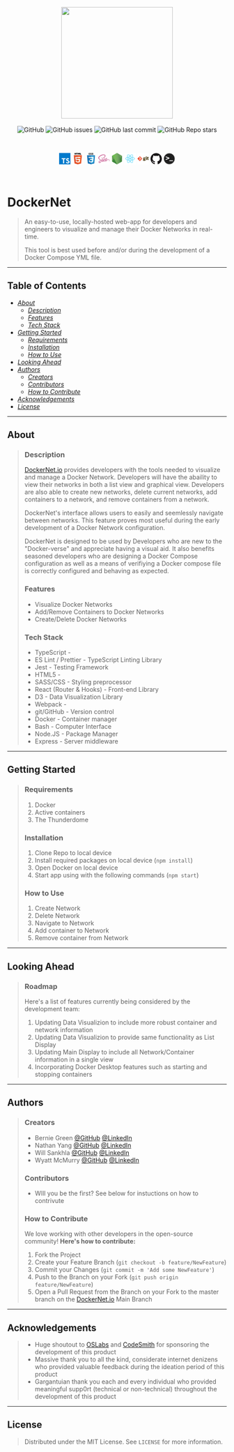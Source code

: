 <p align="center">
  <img width="256" height="256" src="https://pngimg.com/uploads/anchor/anchor_PNG11.png">
</p>

<p align="center">
  <img alt="GitHub" src="https://img.shields.io/github/license/oslabs-beta/DockerNet?color=blue">
  <img alt="GitHub issues" src="https://img.shields.io/github/issues-raw/oslabs-beta/DockerNet?color=pink">
  <img alt="GitHub last commit" src="https://img.shields.io/github/last-commit/oslabs-beta/DockerNet?color=green">
  <img alt="GitHub Repo stars" src="https://img.shields.io/github/stars/oslabs-beta/DockerNet?style=social">  
</p>
<br/>

<p align="center">
  <img align="center" alt="TypeScript" width="26px" src="https://raw.githubusercontent.com/github/explore/80688e429a7d4ef2fca1e82350fe8e3517d3494d/topics/typescript/typescript.png" />
  <img align="center" alt="HTML5" width="26px" src="https://raw.githubusercontent.com/github/explore/80688e429a7d4ef2fca1e82350fe8e3517d3494d/topics/html/html.png" />
  <img align="center" alt="CSS3" width="26px" src="https://raw.githubusercontent.com/github/explore/80688e429a7d4ef2fca1e82350fe8e3517d3494d/topics/css/css.png" />
  <img align="center" alt="Sass" width="26px" src="https://raw.githubusercontent.com/github/explore/80688e429a7d4ef2fca1e82350fe8e3517d3494d/topics/sass/sass.png" />
  <img align="center" alt="Node.js" width="26px" src="https://raw.githubusercontent.com/github/explore/80688e429a7d4ef2fca1e82350fe8e3517d3494d/topics/nodejs/nodejs.png" />
  <img align="center" alt="React" width="26px" src="https://raw.githubusercontent.com/github/explore/80688e429a7d4ef2fca1e82350fe8e3517d3494d/topics/react/react.png" />
  <img align="center" alt="Git" width="26px" src="https://raw.githubusercontent.com/github/explore/80688e429a7d4ef2fca1e82350fe8e3517d3494d/topics/git/git.png" />
  <img align="center" alt="GitHub" width="26px" src="https://raw.githubusercontent.com/github/explore/78df643247d429f6cc873026c0622819ad797942/topics/github/github.png" />
  <img align="center" alt="Terminal" width="26px" src="https://raw.githubusercontent.com/github/explore/80688e429a7d4ef2fca1e82350fe8e3517d3494d/topics/terminal/terminal.png" />
</p>

<br />

# DockerNet
> An easy-to-use, locally-hosted web-app for developers and engineers to visualize and manage their Docker Networks in real-time.  
>
> This tool is best used before and/or during the development of a Docker Compose YML file.
---
## Table of Contents
- [_About_](#about)
  - [_Description_](#description)
  - [_Features_](#features)
  - [_Tech Stack_](#tech-stack)
- [_Getting Started_](#getting-started)
  - [_Requirements_](#requirements)
  - [_Installation_](#installation)
  - [_How to Use_](#how-to-use)
- [_Looking Ahead_](#looking-ahead)
- [_Authors_](#Authors)
  - [_Creators_](#creators)
  - [_Contributors_](#contributors)
  - [_How to Contribute_](#how-to-contribute)
- [_Acknowledgements_](#acknowledgements)
- [_License_](#license)
---
## About
>### Description
>[DockerNet.io][dockernet] provides developers with the tools needed to visualize and manage a Docker Network.  Developers will have the abaility to view their networks in both a list view and graphical view.  Developers are also able to create new networks, delete current networks, add containers to a network, and remove containers from a network.
>
>DockerNet's interface allows users to easily and seemlessly navigate between networks.  This feature proves most useful during the early development of a Docker Network configuration.  
>
>DockerNet is designed to be used by Developers who are new to the "Docker-verse" and appreciate having a visual aid.  It also benefits seasoned developers who are designing a Docker Compose configuration as well as a means of verifiying a Docker compose file is correctly configured and behaving as expected.
>
>### Features
> - Visualize Docker Networks
> - Add/Remove Containers to Docker Networks
> - Create/Delete Docker Networks
>### Tech Stack
>- TypeScript - 
>- ES Lint / Prettier - TypeScript Linting Library
>- Jest - Testing Framework
>- HTML5 - 
>- SASS/CSS - Styling preprocessor
>- React (Router & Hooks) - Front-end Library
>- D3 - Data Visualization Library
>- Webpack - 
>- git/GitHub - Version control
>- Docker - Container manager
>- Bash - Computer Interface
>- Node.JS - Package Manager
>- Express - Server middleware
---
## Getting Started

>### Requirements
>1. Docker 
>1. Active containers
>1. The Thunderdome 
>### Installation
>1. Clone Repo to local device
>1. Install required packages on local device (`npm install`) 
>1. Open Docker on local device 
>1. Start app using with the following commands (`npm start`)
>
>### How to Use
>1. Create Network
>1. Delete Network
>1. Navigate to Network
>1. Add container to Network
>1. Remove container from Network
---
## Looking Ahead
>### Roadmap
> Here's a list of features currently being considered by the development team:
>1. Updating Data Visualizion to include more robust container and network information
>1. Updating Data Visualizion to provide same functionality as List Display
>1. Updating Main Display to include all Network/Container information in a single view
>1. Incorporating Docker Desktop features such as starting and stopping containers 

---
## Authors
>### Creators
>- Bernie Green [@GitHub][bernie-github] [@LinkedIn][bernie-linkedin]
>- Nathan Yang [@GitHub][nathan-github] [@LinkedIn][nathan-linkedin]
>- Will Sankhla [@GitHub][will-github] [@LinkedIn][will-linkedin]
>- Wyatt McMurry [@GitHub][wyatt-github] [@LinkedIn][wyatt-linkedin]
>
>### Contributors
>- WIll you be the first? See below for instuctions on how to contrivute
>
>### How to Contribute
>We love working with other developers in the open-source community! **Here's how to contribute:**
>1. Fork the Project
>1. Create your Feature Branch (`git checkout -b feature/NewFeature`)
>1. Commit your Changes (`git commit -m 'Add some NewFeature'`)
>1. Push to the Branch on your Fork (`git push origin feature/NewFeature`)
>1. Open a Pull Request from the Branch on your Fork to the master branch on the [DockerNet.io][dockernet] Main Branch

---
## Acknowledgements
>- Huge shoutout to [OSLabs][os-labs] and [CodeSmith][codesmith] for sponsoring the development of this product
>- Massive thank you to all the kind, considerate internet denizens who provided valuable feedback during the ideation period of this product
>- Gargantuian thank you each and every individual who provided meaningful supp0rt (technical or non-technical) throughout the development of this product

---
## License
>Distributed under the MIT License. See `LICENSE` for more information.


<!-- Links -->
[os-labs]: https://opensourcelabs.io
[codesmith]: https://codesmith.io
[dockernet]: http://dockernet.io
[dockernet-linkedin]: https://www.linkedin.com/company/dockernet/about/
[bernie-github]: https://github.com/bgreen280
[bernie-linkedin]: https://www.linkedin.com/in/bernardjosephgreen/
[will-github]: https://github.com/wills77
[will-linkedin]: https://www.linkedin.com/in/willsankhla/
[nathan-github]: https://github.com/nathanmyang
[nathan-linkedin]: https://www.linkedin.com/in/nathan-yang-76a35a14a/
[wyatt-github]: https://github.com/Dubya-Mick
[wyatt-linkedin]: https://www.linkedin.com/in/wyatt-mcmurry/
